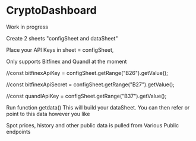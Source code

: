 # CryptoDashboard

Work in progress



Create 2 sheets "configSheet and dataSheet"

Place your API Keys in sheet = configSheet, 

Only supports Bitfinex and Quandl at the moment

  //const bitfinexApiKey = configSheet.getRange("B26").getValue(); 

  //const bitfinexApiSecret = configSheet.getRange("B27").getValue();

  //const quandlApiKey = configSheet.getRange("B37").getValue();
 
 
Run function getdata()
This will build your dataSheet. You can then refer or point to this data however you like

 
Spot prices, history and other public data is pulled from Various Public endpoints






